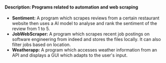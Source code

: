   #### Description: Programs related to automation and web scraping
  <ul>
  <li><b>Sentiment:</b> A program which scrapes reviews from a certain restaurant website then uses a AI model to analyse and rank the sentiment of the review from 1 to 5.</li>
  <li><b>JobWebScraper:</b> A program which scrapes recent job postings on software engineering from indeed and stores the files locally. It can also filter jobs based on location.</li>
  <li><b>Weatherapp:</b> A program which accesses weather information from an API and displays a GUI which adapts to the user's input.</li>
  </ul>

